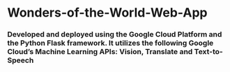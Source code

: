 # Wonders-of-the-World-Web-App
### Developed and deployed using the Google Cloud Platform and the Python Flask framework. It utilizes the following Google Cloud’s Machine Learning APIs: Vision, Translate and Text-to-Speech
